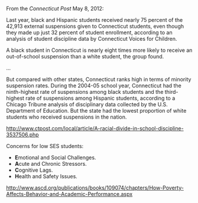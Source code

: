 From the *Connecticut Post* May 8, 2012:

Last year, black and Hispanic students received nearly 75 percent of the 42,913 external suspensions given to Connecticut students, even though they made up just 32 percent of student enrollment, according to an analysis of student discipline data by Connecticut Voices for Children.

A black student in Connecticut is nearly eight times more likely to receive an out-of-school suspension than a white student, the group found.

...

But compared with other states, Connecticut ranks high in terms of minority suspension rates. During the 2004-05 school year, Connecticut had the ninth-highest rate of suspensions among black students and the third-highest rate of suspensions among Hispanic students, according to a Chicago Tribune analysis of disciplinary data collected by the U.S. Department of Education. But the state had the lowest proportion of white students who received suspensions in the nation.

http://www.ctpost.com/local/article/A-racial-divide-in-school-discipline-3537506.php


Concerns for low SES students:

* **E**motional and Social Challenges.
* **A**cute and Chronic Stressors.
* **C**ognitive Lags.
* **H**ealth and Safety Issues.

http://www.ascd.org/publications/books/109074/chapters/How-Poverty-Affects-Behavior-and-Academic-Performance.aspx


